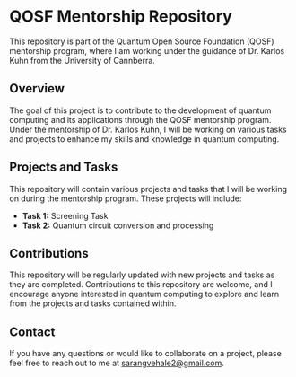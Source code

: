 # QOSF Mentorship Repository

This repository is part of the Quantum Open Source Foundation (QOSF) mentorship program, where I am working under the guidance of Dr. Karlos Kuhn from the University of Cannberra.

## Overview

The goal of this project is to contribute to the development of quantum computing and its applications through the QOSF mentorship program. Under the mentorship of Dr. Karlos Kuhn, I will be working on various tasks and projects to enhance my skills and knowledge in quantum computing.

## Projects and Tasks

This repository will contain various projects and tasks that I will be working on during the mentorship program. These projects will include:

- **Task 1:** Screening Task
- **Task 2:** Quantum circuit conversion and processing

## Contributions

This repository will be regularly updated with new projects and tasks as they are completed. Contributions to this repository are welcome, and I encourage anyone interested in quantum computing to explore and learn from the projects and tasks contained within.

## Contact

If you have any questions or would like to collaborate on a project, please feel free to reach out to me at sarangvehale2@gmail.com.
